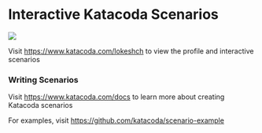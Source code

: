 # Interactive Katacoda Scenarios

[![](http://shields.katacoda.com/katacoda/lokeshch/count.svg)](https://www.katacoda.com/lokeshch "Get your profile on Katacoda.com")

Visit https://www.katacoda.com/lokeshch to view the profile and interactive scenarios

### Writing Scenarios
Visit https://www.katacoda.com/docs to learn more about creating Katacoda scenarios

For examples, visit https://github.com/katacoda/scenario-example

